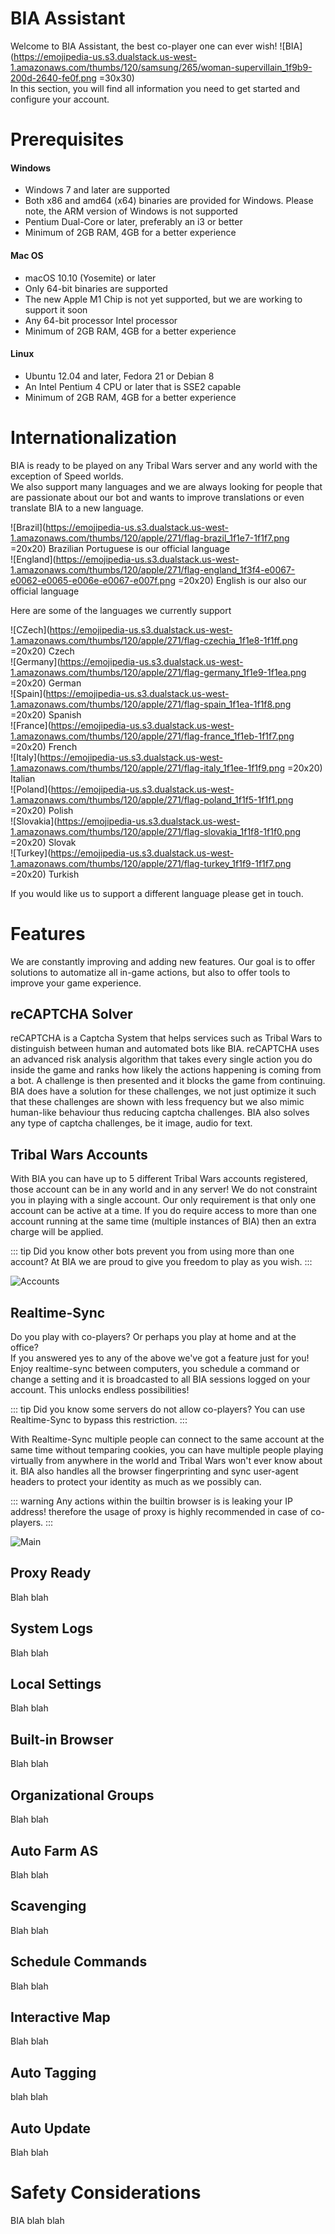 # BIA Assistant

Welcome to BIA Assistant, the best co-player one can ever wish! ![BIA](https://emojipedia-us.s3.dualstack.us-west-1.amazonaws.com/thumbs/120/samsung/265/woman-supervillain_1f9b9-200d-2640-fe0f.png =30x30)\
In this section, you will find all information you need to get started and configure your account.

# Prerequisites

#### Windows

-   Windows 7 and later are supported
-   Both x86 and amd64 (x64) binaries are provided for Windows. Please note, the ARM version of Windows is not supported
-   Pentium Dual-Core or later, preferably an i3 or better
-   Minimum of 2GB RAM, 4GB for a better experience

#### Mac OS

-   macOS 10.10 (Yosemite) or later
-   Only 64-bit binaries are supported
-   The new Apple M1 Chip is not yet supported, but we are working to support it soon
-   Any 64-bit processor Intel processor
-   Minimum of 2GB RAM, 4GB for a better experience

#### Linux

-   Ubuntu 12.04 and later, Fedora 21 or Debian 8
-   An Intel Pentium 4 CPU or later that is SSE2 capable
-   Minimum of 2GB RAM, 4GB for a better experience

# Internationalization

BIA is ready to be played on any Tribal Wars server and any world with the exception of Speed worlds.\
We also support many languages and we are always looking for people that are passionate about our bot and wants to improve translations or even translate BIA to a new language.

![Brazil](https://emojipedia-us.s3.dualstack.us-west-1.amazonaws.com/thumbs/120/apple/271/flag-brazil_1f1e7-1f1f7.png =20x20) Brazilian Portuguese is our official language\
![England](https://emojipedia-us.s3.dualstack.us-west-1.amazonaws.com/thumbs/120/apple/271/flag-england_1f3f4-e0067-e0062-e0065-e006e-e0067-e007f.png =20x20) English is our also our official language

Here are some of the languages we currently support

![CZech](https://emojipedia-us.s3.dualstack.us-west-1.amazonaws.com/thumbs/120/apple/271/flag-czechia_1f1e8-1f1ff.png =20x20) Czech\
![Germany](https://emojipedia-us.s3.dualstack.us-west-1.amazonaws.com/thumbs/120/apple/271/flag-germany_1f1e9-1f1ea.png =20x20) German\
![Spain](https://emojipedia-us.s3.dualstack.us-west-1.amazonaws.com/thumbs/120/apple/271/flag-spain_1f1ea-1f1f8.png =20x20) Spanish\
![France](https://emojipedia-us.s3.dualstack.us-west-1.amazonaws.com/thumbs/120/apple/271/flag-france_1f1eb-1f1f7.png =20x20) French\
![Italy](https://emojipedia-us.s3.dualstack.us-west-1.amazonaws.com/thumbs/120/apple/271/flag-italy_1f1ee-1f1f9.png =20x20) Italian\
![Poland](https://emojipedia-us.s3.dualstack.us-west-1.amazonaws.com/thumbs/120/apple/271/flag-poland_1f1f5-1f1f1.png =20x20) Polish\
![Slovakia](https://emojipedia-us.s3.dualstack.us-west-1.amazonaws.com/thumbs/120/apple/271/flag-slovakia_1f1f8-1f1f0.png =20x20) Slovak\
![Turkey](https://emojipedia-us.s3.dualstack.us-west-1.amazonaws.com/thumbs/120/apple/271/flag-turkey_1f1f9-1f1f7.png =20x20) Turkish

If you would like us to support a different language please get in touch.

# Features

We are constantly improving and adding new features. Our goal is to offer solutions to automatize all in-game actions, but also to offer tools to improve your game experience.

## reCAPTCHA Solver

reCAPTCHA is a Captcha System that helps services such as Tribal Wars to distinguish between human and automated bots like BIA. reCAPTCHA uses an advanced risk analysis algorithm that takes every single action you do inside the game and ranks how likely the actions happening is coming from a bot. A challenge is then presented and it blocks the game from continuing. BIA does have a solution for these challenges, we not just optimize it such that these challenges are shown with less frequency but we also mimic human-like behaviour thus reducing captcha challenges. BIA also solves any type of captcha challenges, be it image, audio for text.

## Tribal Wars Accounts

With BIA you can have up to 5 different Tribal Wars accounts registered, those account can be in any world and in any server! We do not constraint you in playing with a single account. Our only requirement is that only one account can be active at a time. If you do require access to more than one account running at the same time (multiple instances of BIA) then an extra charge will be applied.

::: tip
Did you know other bots prevent you from using more than one account?
At BIA we are proud to give you freedom to play as you wish.
:::

![Accounts](https://dev.bia.gg/en/accounts.png)

## Realtime-Sync

Do you play with co-players? Or perhaps you play at home and at the office? \
If you answered yes to any of the above we've got a feature just for you! Enjoy realtime-sync between computers, you schedule a command or change a setting and it is broadcasted to all BIA sessions logged on your account. This unlocks endless possibilities!

::: tip
Did you know some servers do not allow co-players?
You can use Realtime-Sync to bypass this restriction.
:::

With Realtime-Sync multiple people can connect to the same account at the same time without temparing cookies, you can have multiple people playing virtually from anywhere in the world and Tribal Wars won't ever know about it. BIA also handles all the browser fingerprinting and sync user-agent headers to protect your identity as much as we possibly can.

::: warning
Any actions within the builtin browser is is leaking your IP address!
therefore the usage of proxy is highly recommended in case of co-players.
:::

![Main](https://dev.bia.gg/en/accounts.png)

## Proxy Ready

Blah blah

## System Logs

Blah blah

## Local Settings

Blah blah

## Built-in Browser

Blah blah

## Organizational Groups

Blah blah

## Auto Farm AS

Blah blah

## Scavenging

Blah blah

## Schedule Commands

Blah blah

## Interactive Map

Blah blah

## Auto Tagging

blah blah

## Auto Update

Blah blah

# Safety Considerations

BIA blah blah
